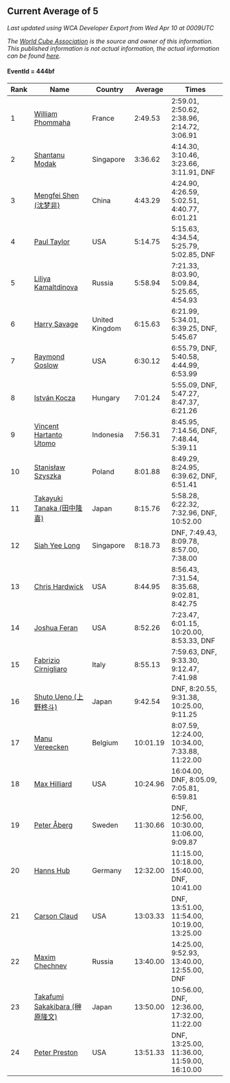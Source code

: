 ## Current Average of 5

*Last updated using WCA Developer Export from Wed Apr 10 at 0009UTC*

*The [World Cube Association](https://www.worldcubeassociation.org) is the source and owner of this information. This published information is not actual information, the actual information can be found [here](https://www.worldcubeassociation.org/results).*

#### EventId = 444bf

|Rank|Name|Country|Average|Times|  
|--|--|--|--|--|  
|1|[William Phommaha](https://www.worldcubeassociation.org/persons/2015PHOM01)|France|2:49.53|2:59.01, 2:50.62, 2:38.96, 2:14.72, 3:06.91|  
|2|[Shantanu Modak](https://www.worldcubeassociation.org/persons/2014MODA01)|Singapore|3:36.62|4:14.30, 3:10.46, 3:23.66, 3:11.91, DNF|  
|3|[Mengfei Shen (沈梦非)](https://www.worldcubeassociation.org/persons/2018SHEN07)|China|4:43.29|4:24.90, 4:26.59, 5:02.51, 4:40.77, 6:01.21|  
|4|[Paul Taylor](https://www.worldcubeassociation.org/persons/2016TAYL02)|USA|5:14.75|5:15.63, 4:34.54, 5:25.79, 5:02.85, DNF|  
|5|[Liliya Kamaltdinova](https://www.worldcubeassociation.org/persons/2012KAMA01)|Russia|5:58.94|7:21.33, 8:03.90, 5:09.84, 5:25.65, 4:54.93|  
|6|[Harry Savage](https://www.worldcubeassociation.org/persons/2013SAVA01)|United Kingdom|6:15.63|6:21.99, 5:34.01, 6:39.25, DNF, 5:45.67|  
|7|[Raymond Goslow](https://www.worldcubeassociation.org/persons/2014GOSL01)|USA|6:30.12|6:55.79, DNF, 5:40.58, 4:44.99, 6:53.99|  
|8|[István Kocza](https://www.worldcubeassociation.org/persons/2005KOCZ01)|Hungary|7:01.24|5:55.09, DNF, 5:47.27, 8:47.37, 6:21.26|  
|9|[Vincent Hartanto Utomo](https://www.worldcubeassociation.org/persons/2010UTOM01)|Indonesia|7:56.31|8:45.95, 7:14.56, DNF, 7:48.44, 5:39.11|  
|10|[Stanisław Szyszka](https://www.worldcubeassociation.org/persons/2016SZYS02)|Poland|8:01.88|8:49.29, 8:24.95, 6:39.62, DNF, 6:51.41|  
|11|[Takayuki Tanaka (田中隆喜)](https://www.worldcubeassociation.org/persons/2014TANA01)|Japan|8:15.76|5:58.28, 6:22.32, 7:32.96, DNF, 10:52.00|  
|12|[Siah Yee Long](https://www.worldcubeassociation.org/persons/2015LONG01)|Singapore|8:18.73|DNF, 7:49.43, 8:09.78, 8:57.00, 7:38.00|  
|13|[Chris Hardwick](https://www.worldcubeassociation.org/persons/2003HARD01)|USA|8:44.95|8:56.43, 7:31.54, 8:35.68, 9:02.81, 8:42.75|  
|14|[Joshua Feran](https://www.worldcubeassociation.org/persons/2011FERA01)|USA|8:52.26|7:23.47, 6:01.15, 10:20.00, 8:53.33, DNF|  
|15|[Fabrizio Cirnigliaro](https://www.worldcubeassociation.org/persons/2008CIRN01)|Italy|8:55.13|7:59.63, DNF, 9:33.30, 9:12.47, 7:41.98|  
|16|[Shuto Ueno (上野柊斗)](https://www.worldcubeassociation.org/persons/2008UENO01)|Japan|9:42.54|DNF, 8:20.55, 9:31.38, 10:25.00, 9:11.25|  
|17|[Manu Vereecken](https://www.worldcubeassociation.org/persons/2010VERE01)|Belgium|10:01.19|8:07.59, 12:24.00, 10:34.00, 7:33.88, 11:22.00|  
|18|[Max Hilliard](https://www.worldcubeassociation.org/persons/2015HILL09)|USA|10:24.96|16:04.00, DNF, 8:05.09, 7:05.81, 6:59.81|  
|19|[Peter Åberg](https://www.worldcubeassociation.org/persons/2013ABER01)|Sweden|11:30.66|DNF, 12:56.00, 10:30.00, 11:06.00, 9:09.87|  
|20|[Hanns Hub](https://www.worldcubeassociation.org/persons/2013HUBH01)|Germany|12:32.00|11:15.00, 10:18.00, 15:40.00, DNF, 10:41.00|  
|21|[Carson Claud](https://www.worldcubeassociation.org/persons/2015CLAU02)|USA|13:03.33|DNF, 13:51.00, 11:54.00, 10:19.00, 13:25.00|  
|22|[Maxim Chechnev](https://www.worldcubeassociation.org/persons/2011CHEC01)|Russia|13:40.00|14:25.00, 9:52.93, 13:40.00, 12:55.00, DNF|  
|23|[Takafumi Sakakibara (榊原隆文)](https://www.worldcubeassociation.org/persons/2017SAKA04)|Japan|13:50.00|10:56.00, DNF, 12:36.00, 17:32.00, 11:22.00|  
|24|[Peter Preston](https://www.worldcubeassociation.org/persons/2017PRES02)|USA|13:51.33|DNF, 13:25.00, 11:36.00, 11:59.00, 16:10.00|  
